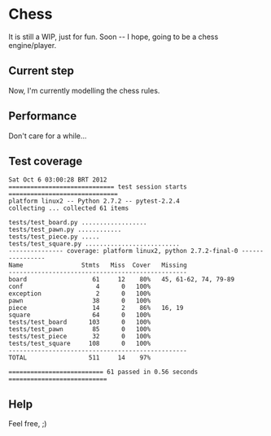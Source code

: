 Chess
=====

It is still a WIP, just for fun. Soon -- I hope, going to be a chess engine/player. 

## Current step
Now, I'm currently modelling the chess rules.

## Performance
Don't care for a while...

## Test coverage

    Sat Oct 6 03:00:28 BRT 2012
    ============================= test session starts ==============================
    platform linux2 -- Python 2.7.2 -- pytest-2.2.4
    collecting ... collected 61 items
    
    tests/test_board.py ..................
    tests/test_pawn.py ............
    tests/test_piece.py .....
    tests/test_square.py ..........................
    --------------- coverage: platform linux2, python 2.7.2-final-0 ----------------
    Name                Stmts   Miss  Cover   Missing
    -------------------------------------------------
    board                  61     12    80%   45, 61-62, 74, 79-89
    conf                    4      0   100%   
    exception               2      0   100%   
    pawn                   38      0   100%   
    piece                  14      2    86%   16, 19
    square                 64      0   100%   
    tests/test_board      103      0   100%   
    tests/test_pawn        85      0   100%   
    tests/test_piece       32      0   100%   
    tests/test_square     108      0   100%   
    -------------------------------------------------
    TOTAL                 511     14    97%   
    
    ========================== 61 passed in 0.56 seconds ===========================

## Help
Feel free, ;)